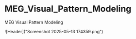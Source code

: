 # MEG_Visual_Pattern_Modeling
MEG Visual Pattern Modeling

![Header]("Screenshot 2025-05-13 174359.png")

